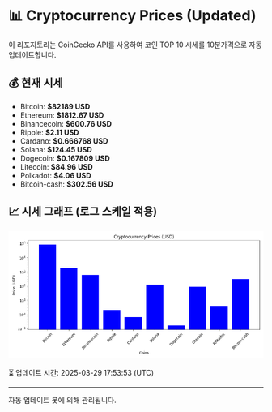 
# 📊 Cryptocurrency Prices (Updated)

이 리포지토리는 CoinGecko API를 사용하여 코인 TOP 10 시세를 10분가격으로 자동 업데이트합니다.

## 💰 현재 시세
- Bitcoin: **$82189 USD**
- Ethereum: **$1812.67 USD**
- Binancecoin: **$600.76 USD**
- Ripple: **$2.11 USD**
- Cardano: **$0.666768 USD**
- Solana: **$124.45 USD**
- Dogecoin: **$0.167809 USD**
- Litecoin: **$84.96 USD**
- Polkadot: **$4.06 USD**
- Bitcoin-cash: **$302.56 USD**

## 📈 시세 그래프 (로그 스케일 적용)
![Crypto Prices](crypto_prices.png)

⏳ 업데이트 시간: 2025-03-29 17:53:53 (UTC)

---
자동 업데이트 봇에 의해 관리됩니다.
